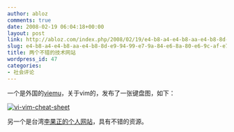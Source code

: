 ```yaml
---
author: abloz
comments: true
date: 2008-02-19 06:04:18+00:00
layout: post
link: http://abloz.com/index.php/2008/02/19/e4-b8-a4-e4-b8-aa-e4-b8-8d-e9-94-99-e7-9a-84-e6-8a-80-e6-9c-af-e7-bd-91-e7-ab-99/
slug: e4-b8-a4-e4-b8-aa-e4-b8-8d-e9-94-99-e7-9a-84-e6-8a-80-e6-9c-af-e7-bd-91-e7-ab-99
title: 两个不错的技术网站
wordpress_id: 47
categories:
- 社会评论
---
```


一个是外国的[viemu](http://www.viemu.com/a_vi_vim_graphical_cheat_sheet_tutorial.html)，关于vim的，发布了一张键盘图，如下： 

[![vi-vim-cheat-sheet](http://bxlgpg.bay.livefilestore.com/y1peMriR2dR5OC3lVIwFRiEg8bMB0CYBiQ4-r1zR4tOkutbfmRvi_a8q2fd7p8y9j-nzKNBVZ5cJ-x6mUa-y5txUZ1AA2CRT7W_?PARTNER=WRITER)](http://bxlgpg.bay.livefilestore.com/y1pMK0awpTmoicx0KobWzr5SQUPvpaLLB3ckhcwni3vAlHivl5tXfrmOEjt8nps5Mktzn-1J9a5vv-OmcnvL_rrdQ?PARTNER=WRITER)

另一个是台湾[李果正的个人网站](http://edt1023.sayya.org/)，具有不错的资源。
